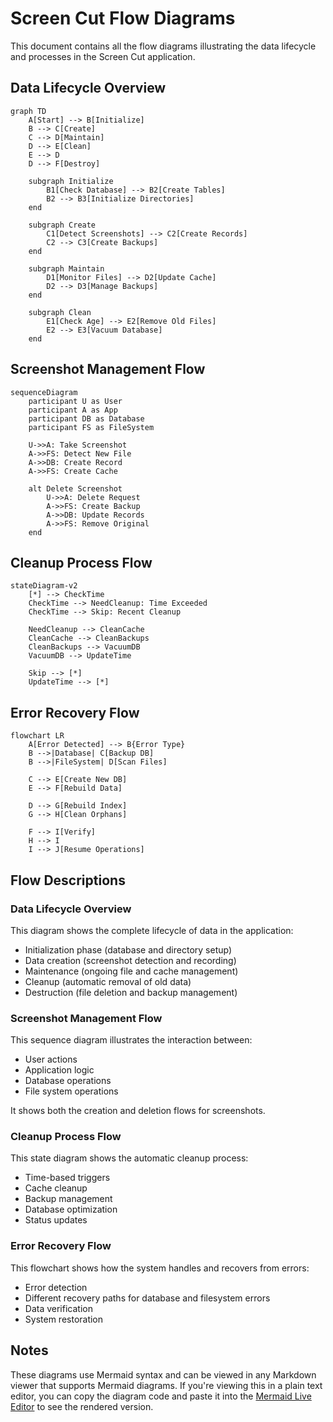 # Screen Cut Flow Diagrams

This document contains all the flow diagrams illustrating the data lifecycle and processes in the Screen Cut application.

## Data Lifecycle Overview

```mermaid
graph TD
    A[Start] --> B[Initialize]
    B --> C[Create]
    C --> D[Maintain]
    D --> E[Clean]
    E --> D
    D --> F[Destroy]
    
    subgraph Initialize
        B1[Check Database] --> B2[Create Tables]
        B2 --> B3[Initialize Directories]
    end
    
    subgraph Create
        C1[Detect Screenshots] --> C2[Create Records]
        C2 --> C3[Create Backups]
    end
    
    subgraph Maintain
        D1[Monitor Files] --> D2[Update Cache]
        D2 --> D3[Manage Backups]
    end
    
    subgraph Clean
        E1[Check Age] --> E2[Remove Old Files]
        E2 --> E3[Vacuum Database]
    end
```

## Screenshot Management Flow

```mermaid
sequenceDiagram
    participant U as User
    participant A as App
    participant DB as Database
    participant FS as FileSystem
    
    U->>A: Take Screenshot
    A->>FS: Detect New File
    A->>DB: Create Record
    A->>FS: Create Cache
    
    alt Delete Screenshot
        U->>A: Delete Request
        A->>FS: Create Backup
        A->>DB: Update Records
        A->>FS: Remove Original
    end
```

## Cleanup Process Flow

```mermaid
stateDiagram-v2
    [*] --> CheckTime
    CheckTime --> NeedCleanup: Time Exceeded
    CheckTime --> Skip: Recent Cleanup
    
    NeedCleanup --> CleanCache
    CleanCache --> CleanBackups
    CleanBackups --> VacuumDB
    VacuumDB --> UpdateTime
    
    Skip --> [*]
    UpdateTime --> [*]
```

## Error Recovery Flow

```mermaid
flowchart LR
    A[Error Detected] --> B{Error Type}
    B -->|Database| C[Backup DB]
    B -->|FileSystem| D[Scan Files]
    
    C --> E[Create New DB]
    E --> F[Rebuild Data]
    
    D --> G[Rebuild Index]
    G --> H[Clean Orphans]
    
    F --> I[Verify]
    H --> I
    I --> J[Resume Operations]
```

## Flow Descriptions

### Data Lifecycle Overview
This diagram shows the complete lifecycle of data in the application:
- Initialization phase (database and directory setup)
- Data creation (screenshot detection and recording)
- Maintenance (ongoing file and cache management)
- Cleanup (automatic removal of old data)
- Destruction (file deletion and backup management)

### Screenshot Management Flow
This sequence diagram illustrates the interaction between:
- User actions
- Application logic
- Database operations
- File system operations

It shows both the creation and deletion flows for screenshots.

### Cleanup Process Flow
This state diagram shows the automatic cleanup process:
- Time-based triggers
- Cache cleanup
- Backup management
- Database optimization
- Status updates

### Error Recovery Flow
This flowchart shows how the system handles and recovers from errors:
- Error detection
- Different recovery paths for database and filesystem errors
- Data verification
- System restoration

## Notes

These diagrams use Mermaid syntax and can be viewed in any Markdown viewer that supports Mermaid diagrams. If you're viewing this in a plain text editor, you can copy the diagram code and paste it into the [Mermaid Live Editor](https://mermaid.live) to see the rendered version.
